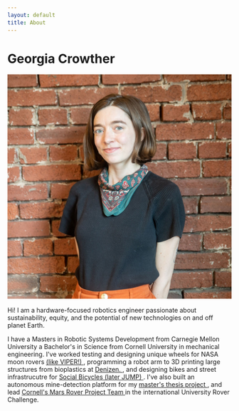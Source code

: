 ```yaml
---
layout: default
title: About
---
```

# Georgia Crowther

<img src="assets/images/headshot.jpg" class="headshot" alt="headshot">

Hi! I am a hardware-focused robotics engineer passionate about sustainability, equity, and the potential of new technologies on and off planet Earth. 

I have a Masters in Robotic Systems Development from Carnegie Mellon University a Bachelor's in Science from Cornell University in mechanical engineering. I've worked testing and designing unique wheels for NASA moon rovers <a href="https://georgiac.github.io/work_research/tw"> (like VIPER!) </a>, programming a robot arm to 3D printing large structures from bioplastics at <a href="https://georgiac.github.io/work_research/denizen"> Denizen. </a>, and designing bikes and street infrastrucutre for <a href="https://georgiac.github.io/work_research/sobi"> Social Bicycles (later JUMP) </a>. I've also built an autonomous mine-detection platform for my <a href="https://georgiac.github.io/work_research/minebot"> master's thesis project </a>, and lead <a href="https://georgiac.github.io/work_research/cmr"> Cornell's Mars Rover Project Team </a> in the international University Rover Challenge.
